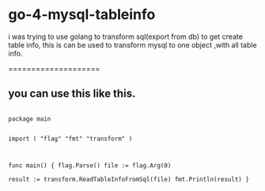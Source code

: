 go-4-mysql-tableinfo
====================

i was trying to use golang to transform sql(export from db) to get create table info, this is can be used to transform mysql to one object ,with all table info.

====================

you can use this like this.
--------------------
<code>
package main

import (
	"flag"
	"fmt"
	"transform"
)


func main() {
	flag.Parse()
	file := flag.Arg(0)  
	result := transform.ReadTableInfoFromSql(file)
	fmt.Println(result)
}
</code>
